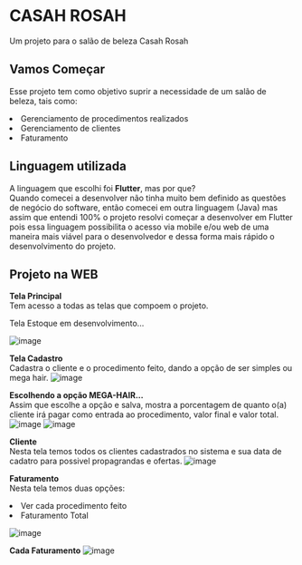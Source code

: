# CASAH ROSAH 

Um projeto para o salão de beleza Casah Rosah 

## Vamos Começar 

Esse projeto tem como objetivo suprir a necessidade de um salão de beleza, tais como:
<br>
<li>Gerenciamento de procedimentos realizados
<li>Gerenciamento de clientes
<li>Faturamento
  
## Linguagem utilizada

A linguagem que escolhi foi **Flutter**, mas por que? <br>
Quando comecei a desenvolver não tinha muito bem definido as questões de negócio do software, então comecei em outra linguagem (Java) mas assim que entendi 100% o projeto resolvi começar a desenvolver em Flutter pois essa linguagem possibilita o acesso via mobile e/ou web de uma maneira mais viável para o desenvolvedor e dessa forma mais rápido o desenvolvimento do projeto.

## Projeto na WEB
  **Tela Principal** <br>
  Tem acesso a todas as telas que compoem o projeto.
  
  Tela Estoque em desenvolvimento...
  
  ![image](https://user-images.githubusercontent.com/100414237/163052548-938f57de-9624-4058-bc0a-8917adf907f2.png)
  
  **Tela Cadastro**<br>
  Cadastra o cliente e o procedimento feito, dando a opção de ser simples ou mega hair.
  ![image](https://user-images.githubusercontent.com/100414237/163052876-ae7f70b9-af9d-4dd2-a535-f1bf6d199f23.png)
  
  **Escolhendo a opção MEGA-HAIR...**<br>
  Assim que escolhe a opção e salva, mostra a porcentagem de quanto o(a) cliente irá pagar como entrada ao procedimento, valor final e valor total.
  ![image](https://user-images.githubusercontent.com/100414237/163053420-4ad8b2f7-73cb-44ca-b12b-ccceb1894191.png)
  ![image](https://user-images.githubusercontent.com/100414237/163053468-9f0c80c2-02ba-41b2-93d5-b6a24d84ebf6.png)
  
  **Cliente**<br>
  Nesta tela temos todos os clientes cadastrados no sistema e sua data de cadatro para possivel propagrandas e ofertas.
  ![image](https://user-images.githubusercontent.com/100414237/163053691-a6f46834-4504-420a-8304-656054e4a6ac.png)

  **Faturamento**<br>
  Nesta tela temos duas opções:
  <li>Ver cada procedimento feito
  <li>Faturamento Total <br>
    
 ![image](https://user-images.githubusercontent.com/100414237/163054205-8e99d2b0-9c17-4bed-9a6b-f9ad58950143.png)
    
  **Cada Faturamento**
  ![image](https://user-images.githubusercontent.com/100414237/163054356-9f1eacff-d462-4a01-a82c-e163ecadb8a1.png)



